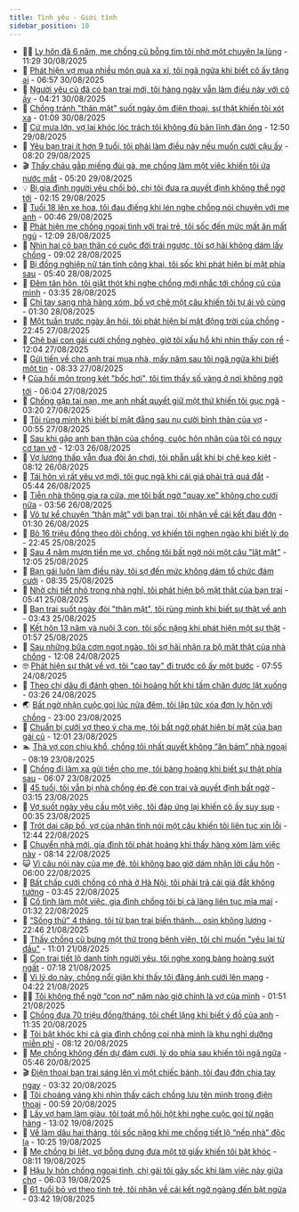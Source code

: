 ```yaml
---
title: Tình yêu - Giới tính
sidebar_position: 10
---
```


<!-- dantri-tinh-yeu-gioi-tinh:START -->
- 👨‍🏫 [Ly hôn đã 6 năm, mẹ chồng cũ bỗng tìm tôi nhờ một chuyện lạ lùng](https://dantri.com.vn/tinh-yeu-gioi-tinh/ly-hon-da-6-nam-me-chong-cu-bong-tim-toi-nho-mot-chuyen-la-lung-20250830182907137.htm) - 11:29 30/08/2025
- 🦣 [Phát hiện vợ mua nhiều món quà xa xỉ, tôi ngã ngửa khi biết cô ấy tặng ai](https://dantri.com.vn/tinh-yeu-gioi-tinh/phat-hien-vo-mua-nhieu-mon-qua-xa-xi-toi-nga-ngua-khi-biet-co-ay-tang-ai-20250830134223298.htm) - 06:57 30/08/2025
- 🔭 [Người yêu cũ đã có bạn trai mới, tôi hàng ngày vẫn làm điều này với cô ấy](https://dantri.com.vn/tinh-yeu-gioi-tinh/nguoi-yeu-cu-da-co-ban-trai-moi-toi-hang-ngay-van-lam-dieu-nay-voi-co-ay-20250828042123836.htm) - 04:21 30/08/2025
- 🧐 [Chồng tránh &quot;thân mật&quot; suốt ngày ôm điện thoại, sự thật khiến tôi xót xa](https://dantri.com.vn/tinh-yeu-gioi-tinh/chong-tranh-than-mat-suot-ngay-om-dien-thoai-su-that-khien-toi-xot-xa-20250829114259139.htm) - 01:09 30/08/2025
- 🫶 [Cứ mưa lớn, vợ lại khóc lóc trách tôi không đủ bản lĩnh đàn ông](https://dantri.com.vn/tinh-yeu-gioi-tinh/cu-mua-lon-vo-lai-khoc-loc-trach-toi-khong-du-ban-linh-dan-ong-20250829111407002.htm) - 12:50 29/08/2025
- 💃 [Yêu bạn trai ít hơn 9 tuổi, tôi phải làm điều này nếu muốn cưới cậu ấy](https://dantri.com.vn/tinh-yeu-gioi-tinh/yeu-ban-trai-it-hon-9-tuoi-toi-phai-lam-dieu-nay-neu-muon-cuoi-cau-ay-20250828221758024.htm) - 08:20 29/08/2025
- 🎬 [Thấy cháu gắp miếng đùi gà, mẹ chồng làm một việc khiến tôi ứa nước mắt](https://dantri.com.vn/tinh-yeu-gioi-tinh/thay-chau-gap-mieng-dui-ga-me-chong-lam-mot-viec-khien-toi-ua-nuoc-mat-20250829121930015.htm) - 05:20 29/08/2025
- 💡 [Bị gia đình người yêu chối bỏ, chị tôi đưa ra quyết định không thể ngờ tới](https://dantri.com.vn/tinh-yeu-gioi-tinh/bi-gia-dinh-nguoi-yeu-choi-bo-chi-toi-dua-ra-quyet-dinh-khong-the-ngo-toi-20250828034953836.htm) - 02:15 29/08/2025
- 🙉 [Tuổi 18 lên xe hoa, tôi đau điếng khi lén nghe chồng nói chuyện với mẹ anh](https://dantri.com.vn/tinh-yeu-gioi-tinh/tuoi-18-len-xe-hoa-toi-dau-dieng-khi-len-nghe-chong-noi-chuyen-voi-me-anh-20250828012500442.htm) - 00:46 29/08/2025
- 🚦 [Phát hiện mẹ chồng ngoại tình với trai trẻ, tôi sốc đến mức mất ăn mất ngủ](https://dantri.com.vn/tinh-yeu-gioi-tinh/phat-hien-me-chong-ngoai-tinh-voi-trai-tre-toi-soc-den-muc-mat-an-mat-ngu-20250828160948264.htm) - 12:09 28/08/2025
- 🥸 [Nhìn hai cô bạn thân có cuộc đời trái ngược, tôi sợ hãi không dám lấy chồng](https://dantri.com.vn/tinh-yeu-gioi-tinh/nhin-hai-co-ban-than-co-cuoc-doi-trai-nguoc-toi-so-hai-khong-dam-lay-chong-20250828160114508.htm) - 09:02 28/08/2025
- 🤡 [Bị đồng nghiệp nữ tán tỉnh công khai, tôi sốc khi phát hiện bí mật phía sau](https://dantri.com.vn/tinh-yeu-gioi-tinh/bi-dong-nghiep-nu-tan-tinh-cong-khai-toi-soc-khi-phat-hien-bi-mat-phia-sau-20250828041123785.htm) - 05:40 28/08/2025
- 🦩 [Đêm tân hôn, tôi giật thót khi nghe chồng mới nhắc tới chồng cũ của mình](https://dantri.com.vn/tinh-yeu-gioi-tinh/dem-tan-hon-toi-giat-thot-khi-nghe-chong-moi-nhac-toi-chong-cu-cua-minh-20250827102312126.htm) - 03:35 28/08/2025
- 🤡 [Chỉ tay sang nhà hàng xóm, bố vợ chê một câu khiến tôi tự ái vô cùng](https://dantri.com.vn/tinh-yeu-gioi-tinh/chi-tay-sang-nha-hang-xom-bo-vo-che-mot-cau-khien-toi-tu-ai-vo-cung-20250828013246692.htm) - 01:30 28/08/2025
- 🌊 [Một tuần trước ngày ăn hỏi, tôi phát hiện bí mật động trời của chồng](https://dantri.com.vn/tinh-yeu-gioi-tinh/mot-tuan-truoc-ngay-an-hoi-toi-phat-hien-bi-mat-dong-troi-cua-chong-20250826174606049.htm) - 22:45 27/08/2025
- 🐘 [Chê bai con gái cưới chồng nghèo, giờ tôi xấu hổ khi nhìn thấy con rể](https://dantri.com.vn/tinh-yeu-gioi-tinh/che-bai-con-gai-cuoi-chong-ngheo-gio-toi-xau-ho-khi-nhin-thay-con-re-20250825155134316.htm) - 12:04 27/08/2025
- 🚀 [Gửi tiền về cho anh trai mua nhà, mấy năm sau tôi ngã ngửa khi biết một tin](https://dantri.com.vn/tinh-yeu-gioi-tinh/gui-tien-ve-cho-anh-trai-mua-nha-may-nam-sau-toi-nga-ngua-khi-biet-mot-tin-20250827084723706.htm) - 08:33 27/08/2025
- 🕴 [Của hồi môn trong két &quot;bốc hơi&quot;, tôi tìm thấy số vàng ở nơi không ngờ tới](https://dantri.com.vn/tinh-yeu-gioi-tinh/cua-hoi-mon-trong-ket-boc-hoi-toi-tim-thay-so-vang-o-noi-khong-ngo-toi-20250827082712267.htm) - 06:04 27/08/2025
- 🚀 [Chồng gặp tai nạn, mẹ anh nhất quyết giữ một thứ khiến tôi gục ngã](https://dantri.com.vn/tinh-yeu-gioi-tinh/chong-gap-tai-nan-me-anh-nhat-quyet-giu-mot-thu-khien-toi-guc-nga-20250824181236570.htm) - 03:20 27/08/2025
- 👺 [Tôi rùng mình khi biết bí mật đằng sau nụ cười bình thản của vợ](https://dantri.com.vn/tinh-yeu-gioi-tinh/toi-rung-minh-khi-biet-bi-mat-dang-sau-nu-cuoi-binh-than-cua-vo-20250826121216426.htm) - 00:55 27/08/2025
- 💄 [Sau khi gặp anh bạn thân của chồng, cuộc hôn nhân của tôi có nguy cơ tan vỡ](https://dantri.com.vn/tinh-yeu-gioi-tinh/sau-khi-gap-anh-ban-than-cua-chong-cuoc-hon-nhan-cua-toi-co-nguy-co-tan-vo-20250825154429528.htm) - 12:03 26/08/2025
- 🌊 [Vợ lương thấp vẫn đua đòi ăn chơi, tôi phẫn uất khi bị chê keo kiệt](https://dantri.com.vn/tinh-yeu-gioi-tinh/vo-luong-thap-van-dua-doi-an-choi-toi-phan-uat-khi-bi-che-keo-kiet-20250825154210024.htm) - 08:12 26/08/2025
- 🚦 [Tái hôn vì rất yêu vợ mới, tôi gục ngã khi cái giá phải trả quá đắt](https://dantri.com.vn/tinh-yeu-gioi-tinh/tai-hon-vi-rat-yeu-vo-moi-toi-guc-nga-khi-cai-gia-phai-tra-qua-dat-20250824172247056.htm) - 05:44 26/08/2025
- 👹 [Tiễn nhà thông gia ra cửa, mẹ tôi bất ngờ &quot;quay xe&quot; không cho cưới nữa](https://dantri.com.vn/tinh-yeu-gioi-tinh/tien-nha-thong-gia-ra-cua-me-toi-bat-ngo-quay-xe-khong-cho-cuoi-nua-20250826105631291.htm) - 03:56 26/08/2025
- 🚀 [Vô tư kể chuyện “thân mật” với bạn trai, tôi nhận về cái kết đau đớn](https://dantri.com.vn/tinh-yeu-gioi-tinh/vo-tu-ke-chuyen-than-mat-voi-ban-trai-toi-nhan-ve-cai-ket-dau-don-20250825162650826.htm) - 01:30 26/08/2025
- 🌁 [Bỏ 16 triệu đồng theo dõi chồng, vợ khiến tôi nghẹn ngào khi biết lý do](https://dantri.com.vn/tinh-yeu-gioi-tinh/bo-16-trieu-dong-theo-doi-chong-vo-khien-toi-nghen-ngao-khi-biet-ly-do-20250825104101706.htm) - 22:45 25/08/2025
- 🧰 [Sau 4 năm mượn tiền mẹ vợ, chồng tôi bất ngờ nói một câu &quot;lật mặt&quot;](https://dantri.com.vn/tinh-yeu-gioi-tinh/sau-4-nam-muon-tien-me-vo-chong-toi-bat-ngo-noi-mot-cau-lat-mat-20250825180554166.htm) - 12:05 25/08/2025
- 🦅 [Bạn gái luôn làm điều này, tôi sợ đến mức không dám tổ chức đám cưới](https://dantri.com.vn/tinh-yeu-gioi-tinh/ban-gai-luon-lam-dieu-nay-toi-so-den-muc-khong-dam-to-chuc-dam-cuoi-20250825153258784.htm) - 08:35 25/08/2025
- 🌈 [Nhờ chi tiết nhỏ trong nhà nghỉ, tôi phát hiện bộ mặt thật của bạn trai](https://dantri.com.vn/tinh-yeu-gioi-tinh/nho-chi-tiet-nho-trong-nha-nghi-toi-phat-hien-bo-mat-that-cua-ban-trai-20250825112422984.htm) - 05:41 25/08/2025
- 🌋 [Bạn trai suốt ngày đòi &quot;thân mật&quot;, tôi rùng mình khi biết sự thật về anh](https://dantri.com.vn/tinh-yeu-gioi-tinh/ban-trai-suot-ngay-doi-than-mat-toi-rung-minh-khi-biet-su-that-ve-anh-20250824164839118.htm) - 03:43 25/08/2025
- 👺 [Kết hôn 13 năm và nuôi 3 con, tôi sốc nặng khi phát hiện một sự thật](https://dantri.com.vn/tinh-yeu-gioi-tinh/ket-hon-13-nam-va-nuoi-3-con-toi-soc-nang-khi-phat-hien-mot-su-that-20250824175022321.htm) - 01:57 25/08/2025
- 🎃 [Sau những bữa cơm ngọt ngào, tôi sợ hãi nhận ra bộ mặt thật của nhà chồng](https://dantri.com.vn/tinh-yeu-gioi-tinh/sau-nhung-bua-com-ngot-ngao-toi-so-hai-nhan-ra-bo-mat-that-cua-nha-chong-20250824152035393.htm) - 12:08 24/08/2025
- 🤓 [Phát hiện sự thật về vợ, tôi &quot;cao tay&quot; đi trước cô ấy một bước](https://dantri.com.vn/tinh-yeu-gioi-tinh/phat-hien-su-that-ve-vo-toi-cao-tay-di-truoc-co-ay-mot-buoc-20250824145428645.htm) - 07:55 24/08/2025
- 🤠 [Theo chị dâu đi đánh ghen, tôi hoảng hốt khi tấm chăn được lật xuống](https://dantri.com.vn/tinh-yeu-gioi-tinh/theo-chi-dau-di-danh-ghen-toi-hoang-hot-khi-tam-chan-duoc-lat-xuong-20250824102618835.htm) - 03:26 24/08/2025
- 🌏 [Bất ngờ nhận cuộc gọi lúc nửa đêm, tôi lập tức xóa đơn ly hôn với chồng](https://dantri.com.vn/tinh-yeu-gioi-tinh/bat-ngo-nhan-cuoc-goi-luc-nua-dem-toi-lap-tuc-xoa-don-ly-hon-voi-chong-20250823170806591.htm) - 23:00 23/08/2025
- 🚀 [Chuẩn bị cưới vợ theo ý cha mẹ, tôi bất ngờ phát hiện bí mật của bạn gái cũ](https://dantri.com.vn/tinh-yeu-gioi-tinh/chuan-bi-cuoi-vo-theo-y-cha-me-toi-bat-ngo-phat-hien-bi-mat-cua-ban-gai-cu-20250823111132663.htm) - 12:01 23/08/2025
- 🏊 [Thà vợ con chịu khổ, chồng tôi nhất quyết không “ăn bám” nhà ngoại](https://dantri.com.vn/tinh-yeu-gioi-tinh/tha-vo-con-chiu-kho-chong-toi-nhat-quyet-khong-an-bam-nha-ngoai-20250823100529660.htm) - 08:19 23/08/2025
- 🦒 [Chồng đi làm xa gửi tiền cho mẹ, tôi bàng hoàng khi biết sự thật phía sau](https://dantri.com.vn/tinh-yeu-gioi-tinh/chong-di-lam-xa-gui-tien-cho-me-toi-bang-hoang-khi-biet-su-that-phia-sau-20250823082418784.htm) - 06:07 23/08/2025
- 💂 [45 tuổi, tôi vẫn bị nhà chồng ép đẻ con trai và quyết định bất ngờ](https://dantri.com.vn/tinh-yeu-gioi-tinh/45-tuoi-toi-van-bi-nha-chong-ep-de-con-trai-va-quyet-dinh-bat-ngo-20250823080940744.htm) - 03:15 23/08/2025
- 💫 [Vợ suốt ngày yêu cầu một việc, tôi đáp ứng lại khiến cô ấy suy sụp](https://dantri.com.vn/tinh-yeu-gioi-tinh/vo-suot-ngay-yeu-cau-mot-viec-toi-dap-ung-lai-khien-co-ay-suy-sup-20250822175720330.htm) - 00:35 23/08/2025
- 🧠 [Trót dại cặp bồ, vợ của nhân tình nói một câu khiến tôi liên tục xin lỗi](https://dantri.com.vn/tinh-yeu-gioi-tinh/trot-dai-cap-bo-vo-cua-nhan-tinh-noi-mot-cau-khien-toi-lien-tuc-xin-loi-20250822163115675.htm) - 12:44 22/08/2025
- 🎡 [Chuyển nhà mới, gia đình tôi phát hoảng khi thấy hàng xóm làm việc này](https://dantri.com.vn/tinh-yeu-gioi-tinh/chuyen-nha-moi-gia-dinh-toi-phat-hoang-khi-thay-hang-xom-lam-viec-nay-20250822141842640.htm) - 08:14 22/08/2025
- 😺 [Vì câu nói này của mẹ đẻ, tôi không bao giờ dám nhận lời cầu hôn](https://dantri.com.vn/tinh-yeu-gioi-tinh/vi-cau-noi-nay-cua-me-de-toi-khong-bao-gio-dam-nhan-loi-cau-hon-20250822071853897.htm) - 06:00 22/08/2025
- 🥰 [Bất chấp cưới chồng có nhà ở Hà Nội, tôi phải trả cái giá đắt không tưởng](https://dantri.com.vn/tinh-yeu-gioi-tinh/bat-chap-cuoi-chong-co-nha-o-ha-noi-toi-phai-tra-cai-gia-dat-khong-tuong-20250821121236779.htm) - 03:45 22/08/2025
- 🐲 [Cố tình làm một việc, gia đình chồng tôi bị cả làng liên tục mỉa mai](https://dantri.com.vn/tinh-yeu-gioi-tinh/co-tinh-lam-mot-viec-gia-dinh-chong-toi-bi-ca-lang-lien-tuc-mia-mai-20250821212326663.htm) - 01:32 22/08/2025
- 🌝 [“Sống thử” 4 tháng, tôi từ bạn trai biến thành… osin không lương](https://dantri.com.vn/tinh-yeu-gioi-tinh/song-thu-4-thang-toi-tu-ban-trai-bien-thanh-osin-khong-luong-20250821154827359.htm) - 22:46 21/08/2025
- 🐲 [Thấy chồng cũ bưng một thứ trong bệnh viện, tôi chỉ muốn &quot;yêu lại từ đầu&quot;](https://dantri.com.vn/tinh-yeu-gioi-tinh/thay-chong-cu-bung-mot-thu-trong-benh-vien-toi-chi-muon-yeu-lai-tu-dau-20250821180046940.htm) - 11:01 21/08/2025
- 📝 [Con trai tiết lộ danh tính người yêu, tôi nghe xong bàng hoàng suýt ngất](https://dantri.com.vn/tinh-yeu-gioi-tinh/con-trai-tiet-lo-danh-tinh-nguoi-yeu-toi-nghe-xong-bang-hoang-suyt-ngat-20250821111343201.htm) - 07:18 21/08/2025
- 🦏 [Vì lý do này, chồng nổi giận khi thấy tôi đăng ảnh cưới lên mạng](https://dantri.com.vn/tinh-yeu-gioi-tinh/vi-ly-do-nay-chong-noi-gian-khi-thay-toi-dang-anh-cuoi-len-mang-20250820103752349.htm) - 04:22 21/08/2025
- 🧑‍🏫 [Tôi không thể ngờ “con nợ” năm nào giờ chính là vợ của mình](https://dantri.com.vn/tinh-yeu-gioi-tinh/toi-khong-the-ngo-con-no-nam-nao-gio-chinh-la-vo-cua-minh-20250821021254790.htm) - 01:51 21/08/2025
- 🦍 [Chồng đưa 70 triệu đồng/tháng, tôi chết lặng khi biết ý đồ của anh](https://dantri.com.vn/tinh-yeu-gioi-tinh/chong-dua-70-trieu-dongthang-toi-chet-lang-khi-biet-y-do-cua-anh-20250819145319299.htm) - 11:35 20/08/2025
- 🌋 [Tôi bật khóc khi cả gia đình chồng coi nhà mình là khu nghỉ dưỡng miễn phí](https://dantri.com.vn/tinh-yeu-gioi-tinh/toi-bat-khoc-khi-ca-gia-dinh-chong-coi-nha-minh-la-khu-nghi-duong-mien-phi-20250820112315066.htm) - 08:12 20/08/2025
- 💯 [Mẹ chồng không đến dự đám cưới, lý do phía sau khiến tôi ngã ngửa](https://dantri.com.vn/tinh-yeu-gioi-tinh/me-chong-khong-den-du-dam-cuoi-ly-do-phia-sau-khien-toi-nga-ngua-20250820105406605.htm) - 05:46 20/08/2025
- 🎬 [Điện thoại bạn trai sáng lên vì một chiếc bánh, tôi đau đớn chia tay ngay](https://dantri.com.vn/tinh-yeu-gioi-tinh/dien-thoai-ban-trai-sang-len-vi-mot-chiec-banh-toi-dau-don-chia-tay-ngay-20250819013846123.htm) - 03:32 20/08/2025
- 📝 [Tôi choáng váng khi nhìn thấy cách chồng lưu tên mình trong điện thoại](https://dantri.com.vn/tinh-yeu-gioi-tinh/toi-choang-vang-khi-nhin-thay-cach-chong-luu-ten-minh-trong-dien-thoai-20250818161522964.htm) - 00:59 20/08/2025
- 🧐 [Lấy vợ ham làm giàu, tôi toát mồ hôi hột khi nghe cuộc gọi từ ngân hàng](https://dantri.com.vn/tinh-yeu-gioi-tinh/lay-vo-ham-lam-giau-toi-toat-mo-hoi-hot-khi-nghe-cuoc-goi-tu-ngan-hang-20250816183722502.htm) - 13:02 19/08/2025
- 🤠 [Về làm dâu hai tháng, tôi sốc nặng khi mẹ chồng tiết lộ “nếp nhà” độc lạ](https://dantri.com.vn/tinh-yeu-gioi-tinh/ve-lam-dau-hai-thang-toi-soc-nang-khi-me-chong-tiet-lo-nep-nha-doc-la-20250819153011967.htm) - 10:25 19/08/2025
- 💼 [Mẹ chồng bị liệt, vợ bỗng dưng đưa một tờ giấy khiến tôi bật khóc](https://dantri.com.vn/tinh-yeu-gioi-tinh/me-chong-bi-liet-vo-bong-dung-dua-mot-to-giay-khien-toi-bat-khoc-20250819145159623.htm) - 08:11 19/08/2025
- 💪 [Hậu ly hôn chồng ngoại tình, chị gái tôi gây sốc khi làm việc này giữa chợ](https://dantri.com.vn/tinh-yeu-gioi-tinh/hau-ly-hon-chong-ngoai-tinh-chi-gai-toi-gay-soc-khi-lam-viec-nay-giua-cho-20250819110332788.htm) - 06:03 19/08/2025
- 💂 [61 tuổi bỏ vợ theo tình trẻ, tôi nhận về cái kết ngỡ ngàng đến bật ngửa](https://dantri.com.vn/tinh-yeu-gioi-tinh/61-tuoi-bo-vo-theo-tinh-tre-toi-nhan-ve-cai-ket-ngo-ngang-den-bat-ngua-20250818102129138.htm) - 03:42 19/08/2025<!-- dantri-tinh-yeu-gioi-tinh:END -->
